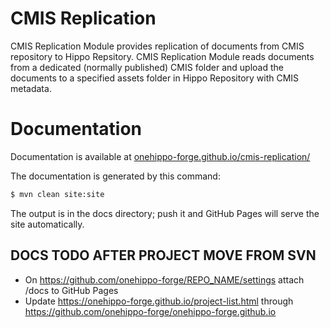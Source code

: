 
# CMIS Replication

CMIS Replication Module provides replication of documents from CMIS repository to Hippo Repsitory. CMIS Replication Module reads documents from a dedicated (normally published) CMIS folder and upload the documents to a specified assets folder in Hippo Repository with CMIS metadata.

# Documentation 

Documentation is available at [onehippo-forge.github.io/cmis-replication/](https://onehippo-forge.github.io/cmis-replication/)

The documentation is generated by this command:

```bash
$ mvn clean site:site
```

The output is in the docs directory; push it and GitHub Pages will serve the site automatically. 


## DOCS TODO AFTER PROJECT MOVE FROM SVN
- On https://github.com/onehippo-forge/REPO_NAME/settings attach /docs to GitHub Pages 
- Update https://onehippo-forge.github.io/project-list.html through https://github.com/onehippo-forge/onehippo-forge.github.io
